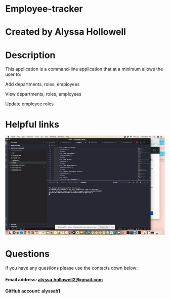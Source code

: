 # Employee-tracker

# Created by Alyssa Hollowell

# Description 
This application is a command-line application that at a minimum allows the user to:

Add departments, roles, employees

View departments, roles, employees

Update employee roles

# Helpful links

![link](./video.gif)



# Questions
If you have any questions please use the contacts down below:

#### Email address: alyssa.hollowell2@gmail.com
#### GitHub account: alyssah1
